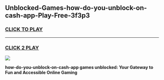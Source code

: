 
## Unblocked-Games-how-do-you-unblock-on-cash-app-Play-Free-3f3p3
<h3>
<a href="https://premium76.site?title=how-do-you-unblock-on-cash-app&ref=20M">CLICK TO PLAY</a></h3>
<hr>

<h3>
<a href="https://premium76.site?title=how-do-you-unblock-on-cash-app&ref=20M">CLICK 2 PLAY</a>
  
</h3>

<a href="https://premium76.site?title=how-do-you-unblock-on-cash-app&ref=19M"><img src="https://clearcache.store/games.png"></a>


**how-do-you-unblock-on-cash-app games unblocked: Your Gateway to Fun and Accessible Online Gaming**
